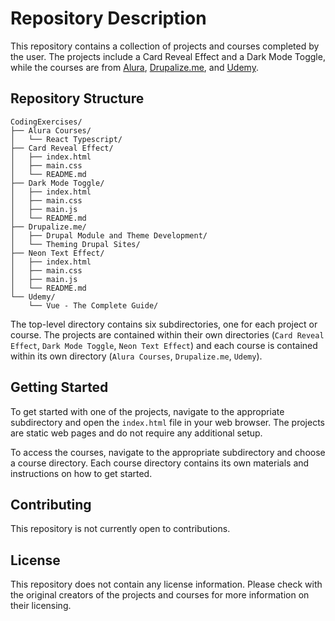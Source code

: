 # Repository Description

This repository contains a collection of projects and courses completed by the user. The projects include a Card Reveal Effect and a Dark Mode Toggle, while the courses are from [Alura](https://www.alura.com.br/), [Drupalize.me](https://drupalize.me/), and [Udemy](https://www.udemy.com/).

## Repository Structure

```
CodingExercises/
├── Alura Courses/
│   └── React Typescript/
├── Card Reveal Effect/
│   ├── index.html
│   ├── main.css
│   └── README.md
├── Dark Mode Toggle/
│   ├── index.html
│   ├── main.css
│   ├── main.js
│   └── README.md
├── Drupalize.me/
│   ├── Drupal Module and Theme Development/
│   └── Theming Drupal Sites/
├── Neon Text Effect/
│   ├── index.html
│   ├── main.css
│   ├── main.js
│   └── README.md
└── Udemy/
    └── Vue - The Complete Guide/
```

The top-level directory contains six subdirectories, one for each project or course. The projects are contained within their own directories (`Card Reveal Effect`, `Dark Mode Toggle`, `Neon Text Effect`) and each course is contained within its own directory (`Alura Courses`, `Drupalize.me`, `Udemy`).

## Getting Started

To get started with one of the projects, navigate to the appropriate subdirectory and open the `index.html` file in your web browser. The projects are static web pages and do not require any additional setup.

To access the courses, navigate to the appropriate subdirectory and choose a course directory. Each course directory contains its own materials and instructions on how to get started.

## Contributing

This repository is not currently open to contributions.

## License

This repository does not contain any license information. Please check with the original creators of the projects and courses for more information on their licensing.
